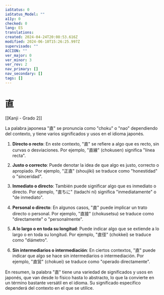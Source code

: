 ```yaml
---
iaStatus: 0
iaStatus_Model: ""
a11y: 0
checked: 0
lang: ES
translations: 
created: 2024-04-24T20:08:53.616Z
modified: 2024-06-10T15:26:25.997Z
supervisado: ""
ACCION: ""
ver_major: 0
ver_minor: 3
ver_rev: 2
nav_primary: []
nav_secondary: []
tags: []
---
```

# 直

[[Kanji - Grado 2]]

La palabra japonesa "直" se pronuncia como "choku" o "nao" dependiendo del contexto, y tiene varios significados y usos en el idioma japonés.

1. **Directo o recto**: En este contexto, "直" se refiere a algo que es recto, sin curvas o desviaciones. Por ejemplo, "直線" (chokusen) significa "línea recta".

2. **Justo o correcto**: Puede denotar la idea de que algo es justo, correcto o apropiado. Por ejemplo, "正直" (shoujiki) se traduce como "honestidad" o "sinceridad".

3. **Inmediato o directo**: También puede significar algo que es inmediato o directo. Por ejemplo, "直ちに" (tadachi ni) significa "inmediatamente" o "de inmediato".

4. **Personal o directo**: En algunos casos, "直" puede implicar un trato directo o personal. Por ejemplo, "直接" (chokusetsu) se traduce como "directamente" o "personalmente".

5. **A lo largo o en toda su longitud**: Puede indicar algo que se extiende a lo largo o en toda su longitud. Por ejemplo, "直径" (chokkei) se traduce como "diámetro".

6. **Sin intermediarios o intermediación**: En ciertos contextos, "直" puede indicar que algo se hace sin intermediarios o intermediación. Por ejemplo, "直営" (chokuei) se traduce como "operado directamente".

En resumen, la palabra "直" tiene una variedad de significados y usos en japonés, que van desde lo físico hasta lo abstracto, lo que la convierte en un término bastante versátil en el idioma. Su significado específico dependerá del contexto en el que se utilice.